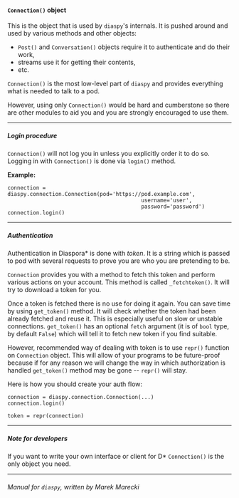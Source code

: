 #### `Connection()` object

This is the object that is used by `diaspy`'s internals. 
It is pushed around and used by various methods and other objects:

*   `Post()` and `Conversation()` objects require it to authenticate and 
    do their work,
*   streams use it for getting their contents,
*   etc.


`Connection()` is the most low-level part of `diaspy` and provides 
everything what is needed to talk to a pod.

However, using only `Connection()` would be hard and cumberstone so 
there are other modules to aid you and you are strongly encouraged to 
use them.


----

##### Login procedure

`Connection()`  will not log you in unless you explicitly order it to 
do so. Logging in with `Connection()` is done via `login()` method. 

**Example:**

    connection = diaspy.connection.Connection(pod='https://pod.example.com',
                                              username='user',
                                              password='password')
    connection.login()

----

##### Authentication

Authentication in Diaspora\* is done with *token*. It is a string 
which is passed to pod with several requests to prove you are who you 
are pretending to be.

`Connection` provides you with a method to fetch this token and perform 
various actions on your account.
This method is called `_fetchtoken()`. 
It will try to download a token for you. 

Once a token is fetched there is no use for doing it again. 
You can save time by using `get_token()` method. 
It will check whether the token had been already fetched and reuse it. 
This is especially useful on slow or unstable connections. 
`get_token()` has an optional `fetch` argument (it is of `bool` type, 
by default `False`) which will tell it to fetch new token if you find 
suitable.

However, recommended way of dealing with token is to use `repr()` 
function on `Connection` object. This will allow of your programs to be 
future-proof because if for any reason we will change the way in which 
authorization is handled `get_token()` method may be gone -- `repr()` 
will stay.

Here is how you should create your auth flow:

    connection = diaspy.connection.Connection(...)
    connection.login()

    token = repr(connection)


----

##### Note for developers

If you want to write your own interface or client for D\* 
`Connection()` is the only object you need.

----

###### Manual for `diaspy`, written by Marek Marecki
